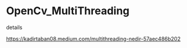 # OpenCv_MultiThreading

details 

https://kadirtaban08.medium.com/multithreading-nedir-57aec486b202
